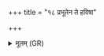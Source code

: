 +++
title = "१८ प्रभूतेन ते हविषा"

+++
<details><summary>मूलम् (GR)</summary>

प्रभूतेन ते हविषा जुहोमि  
प्र भवासि पशुभिश् च वीरैः ।  
इन्द्राग्नी त्वा सयुजा सखायौ  
विश्वेभिर् देवैर् अनु सं ददेताम् ॥
</details>